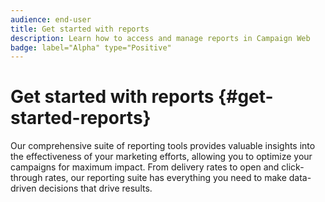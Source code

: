 ```yaml
---
audience: end-user
title: Get started with reports
description: Learn how to access and manage reports in Campaign Web
badge: label="Alpha" type="Positive"
---
```

# Get started with reports {#get-started-reports}

Our comprehensive suite of reporting tools provides valuable insights into the effectiveness of your marketing efforts, allowing you to optimize your campaigns for maximum impact. From delivery rates to open and click-through rates, our reporting suite has everything you need to make data-driven decisions that drive results.​